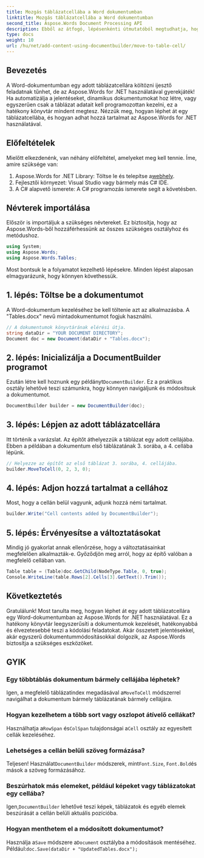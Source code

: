 ```yaml
---
title: Mozgás táblázatcellába a Word dokumentumban
linktitle: Mozgás táblázatcellába a Word dokumentumban
second_title: Aspose.Words Document Processing API
description: Ebből az átfogó, lépésenkénti útmutatóból megtudhatja, hogyan léphet át egy táblázatcellára egy Word-dokumentumban az Aspose.Words for .NET használatával. Tökéletes fejlesztőknek.
type: docs
weight: 10
url: /hu/net/add-content-using-documentbuilder/move-to-table-cell/
---
```

## Bevezetés

A Word-dokumentumban egy adott táblázatcellára költözni ijesztő feladatnak tűnhet, de az Aspose.Words for .NET használatával gyerekjáték! Ha automatizálja a jelentéseket, dinamikus dokumentumokat hoz létre, vagy egyszerűen csak a táblázat adatait kell programozottan kezelni, ez a hatékony könyvtár mindent megtesz. Nézzük meg, hogyan léphet át egy táblázatcellába, és hogyan adhat hozzá tartalmat az Aspose.Words for .NET használatával.

## Előfeltételek

Mielőtt elkezdenénk, van néhány előfeltétel, amelyeket meg kell tennie. Íme, amire szüksége van:

1.  Aspose.Words for .NET Library: Töltse le és telepítse a[webhely](https://releases.aspose.com/words/net/).
2. Fejlesztői környezet: Visual Studio vagy bármely más C# IDE.
3. A C# alapvető ismerete: A C# programozás ismerete segít a követésben.

## Névterek importálása

Először is importáljuk a szükséges névtereket. Ez biztosítja, hogy az Aspose.Words-ből hozzáférhessünk az összes szükséges osztályhoz és metódushoz.

```csharp
using System;
using Aspose.Words;
using Aspose.Words.Tables;
```

Most bontsuk le a folyamatot kezelhető lépésekre. Minden lépést alaposan elmagyarázunk, hogy könnyen követhessük.

## 1. lépés: Töltse be a dokumentumot

A Word-dokumentum kezeléséhez be kell töltenie azt az alkalmazásba. A "Tables.docx" nevű mintadokumentumot fogjuk használni.

```csharp
// A dokumentumok könyvtárának elérési útja.
string dataDir = "YOUR DOCUMENT DIRECTORY";
Document doc = new Document(dataDir + "Tables.docx");
```

## 2. lépés: Inicializálja a DocumentBuilder programot

 Ezután létre kell hoznunk egy példányt`DocumentBuilder`. Ez a praktikus osztály lehetővé teszi számunkra, hogy könnyen navigáljunk és módosítsuk a dokumentumot.

```csharp
DocumentBuilder builder = new DocumentBuilder(doc);
```

## 3. lépés: Lépjen az adott táblázatcellára

Itt történik a varázslat. Az építőt áthelyezzük a táblázat egy adott cellájába. Ebben a példában a dokumentum első táblázatának 3. sorába, a 4. cellába lépünk.

```csharp
// Helyezze az építőt az első táblázat 3. sorába, 4. cellájába.
builder.MoveToCell(0, 2, 3, 0);
```

## 4. lépés: Adjon hozzá tartalmat a cellához

Most, hogy a cellán belül vagyunk, adjunk hozzá némi tartalmat.

```csharp
builder.Write("Cell contents added by DocumentBuilder");
```

## 5. lépés: Érvényesítse a változtatásokat

Mindig jó gyakorlat annak ellenőrzése, hogy a változtatásainkat megfelelően alkalmazták-e. Győződjön meg arról, hogy az építő valóban a megfelelő cellában van.

```csharp
Table table = (Table)doc.GetChild(NodeType.Table, 0, true);
Console.WriteLine(table.Rows[2].Cells[3].GetText().Trim());
```

## Következtetés

Gratulálunk! Most tanulta meg, hogyan léphet át egy adott táblázatcellára egy Word-dokumentumban az Aspose.Words for .NET használatával. Ez a hatékony könyvtár leegyszerűsíti a dokumentumok kezelését, hatékonyabbá és élvezetesebbé teszi a kódolási feladatokat. Akár összetett jelentésekkel, akár egyszerű dokumentummódosításokkal dolgozik, az Aspose.Words biztosítja a szükséges eszközöket.

## GYIK

### Egy többtáblás dokumentum bármely cellájába léphetek?
 Igen, a megfelelő táblázatindex megadásával a`MoveToCell` módszerrel navigálhat a dokumentum bármely táblázatának bármely cellájára.

### Hogyan kezelhetem a több sort vagy oszlopot átívelő cellákat?
 Használhatja a`RowSpan` és`ColSpan` tulajdonságai a`Cell` osztály az egyesített cellák kezeléséhez.

### Lehetséges a cellán belüli szöveg formázása?
 Teljesen! Használat`DocumentBuilder` módszerek, mint`Font.Size`, `Font.Bold`és mások a szöveg formázásához.

### Beszúrhatok más elemeket, például képeket vagy táblázatokat egy cellába?
 Igen,`DocumentBuilder` lehetővé teszi képek, táblázatok és egyéb elemek beszúrását a cellán belüli aktuális pozícióba.

### Hogyan menthetem el a módosított dokumentumot?
 Használja a`Save` módszere a`Document` osztályba a módosítások mentéséhez. Például:`doc.Save(dataDir + "UpdatedTables.docx");`

